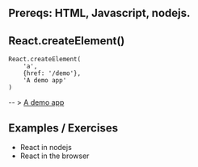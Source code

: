 ## Prereqs: HTML, Javascript, nodejs.

## React.createElement()

    React.createElement(
        'a',
        {href: '/demo'},
        'A demo app'
    )

-- > <a href="/demo">A demo app</a>

## Examples / Exercises

- React in nodejs
- React in the browser
